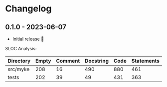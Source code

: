 # Changelog

## 0.1.0 - 2023-06-07

- Initial release :rocket:

SLOC Analysis:

| Directory   |   Empty |   Comment |   Docstring |   Code |   Statements |
|-------------|---------|-----------|-------------|--------|--------------|
| src/myke    |     208 |        16 |         490 |    880 |          461 |
| tests       |     202 |        39 |          49 |    431 |          363 |
